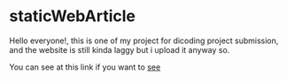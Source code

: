 # staticWebArticle
Hello everyone!, this is one of my project for dicoding project submission, and the website is still kinda laggy but i upload it anyway so.

You can see at this link if you want to [see](https://staticwebarticle.netlify.app/)

